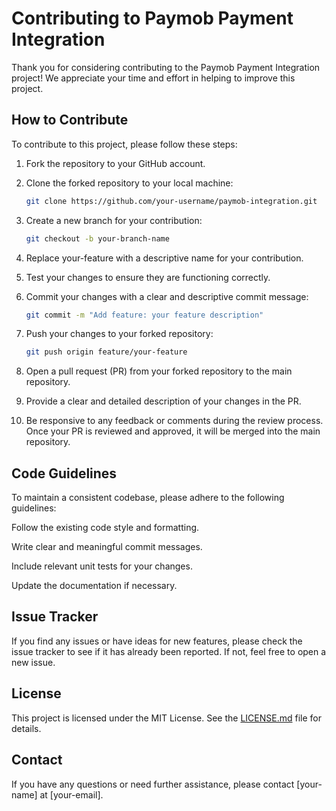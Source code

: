 # Contributing to Paymob Payment Integration

Thank you for considering contributing to the Paymob Payment Integration project! We appreciate your time and effort in helping to improve this project.

## How to Contribute

To contribute to this project, please follow these steps:

1. Fork the repository to your GitHub account.

2. Clone the forked repository to your local machine:

   ```bash
   git clone https://github.com/your-username/paymob-integration.git
    ```

3. Create a new branch for your contribution:

   ```bash
   git checkout -b your-branch-name
   ```

4. Replace your-feature with a descriptive name for your contribution.
5. Test your changes to ensure they are functioning correctly.
6. Commit your changes with a clear and descriptive commit message:

   ```bash
   git commit -m "Add feature: your feature description"
    ```

7. Push your changes to your forked repository:

   ```bash
   git push origin feature/your-feature
   ```

8. Open a pull request (PR) from your forked repository to the main repository.
9. Provide a clear and detailed description of your changes in the PR.
10. Be responsive to any feedback or comments during the review process.
    Once your PR is reviewed and approved, it will be merged into the main repository.

## Code Guidelines

To maintain a consistent codebase, please adhere to the following guidelines:

Follow the existing code style and formatting.

Write clear and meaningful commit messages.

Include relevant unit tests for your changes.

Update the documentation if necessary.

## Issue Tracker

If you find any issues or have ideas for new features, please check the issue tracker to see if it has already been reported. If not, feel free to open a new issue.

## License

This project is licensed under the MIT License. See the [LICENSE.md](LICENSE.md) file for details.

## Contact

If you have any questions or need further assistance, please contact [your-name] at [your-email].

